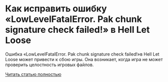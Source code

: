 # Как исправить ошибку «LowLevelFatalError. Pak chunk signature check failed!» в Hell Let Loose



Ошибка «LowLevelFatalError. Pak chunk signature check failed!»в Hell Let Loose может привести к сбою игры. Она возникает, когда игра не может проверить целостность игровых файлов.

[Читать статью полностью](https://xyberbara.com/gaming/pak-chunk-signature-check-failed/)

